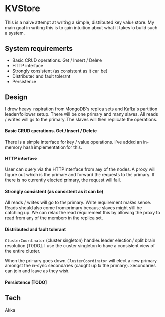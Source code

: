 # KVStore

This is a naive attempt at writing a simple, distributed key value store. My main goal in writing this is to gain intuition about what it takes to build such a system.

## System requirements
* Basic CRUD operations. Get / Insert / Delete
* HTTP interface
* Strongly consistent (as consistent as it can be)
* Distributed and fault tolerant
* Persistence

## Design

I drew heavy inspiration from MongoDB's replica sets and Kafka's partition leader/follower setup. There will be one primary and many slaves. All reads / writes will go to the primary. The slaves will then replicate the operations.

#### Basic CRUD operations. Get / Insert / Delete

There is a simple interface for key / value operations. I've added an in-memory hash implementation for this.

#### HTTP interface

User can query via the HTTP interface from any of the nodes. A proxy will figure out which is the primary and forward the requests to the primary. If there is no currently elected primary, the request will fail.

#### Strongly consistent (as consistent as it can be)

All reads / writes will go to the primary. Write requirement makes sense. Reads should also come from primary because slaves might still be catching up. We can relax the read requirement this by allowing the proxy to read from any of the members in the replica set.

#### Distributed and fault tolerant

`ClusterCoordinator` (cluster singleton) handles leader election / split brain resolution [TODO]. I use the cluster singleton to have a consistent view of the entire cluster.

When the primary goes down, `ClusterCoordinator` will elect a new primary amongst the in-sync secondaries (caught up to the primary). Secondaries can join and leave as they wish.

#### Persistence [TODO]

## Tech

Akka